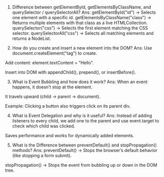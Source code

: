 
1. Difference between getElementById, getElementsByClassName, and querySelector / querySelectorAll?
Ans:
getElementById("id") → Selects one element with a specific id.
getElementsByClassName("class") → Returns multiple elements with that class as a live HTMLCollection.
querySelector("css") → Selects the first element matching the CSS selector.
querySelectorAll("css") → Selects all matching elements and returns a NodeList.

2. How do you create and insert a new element into the DOM?
Ans:
Use document.createElement("tag") to create.

Add content: element.textContent = "Hello".

Insert into DOM with appendChild(), prepend(), or insertBefore().

3. What is Event Bubbling and how does it work?
Ans:
When an event happens, it doesn’t stop at the element.

It travels upward (child → parent → document).

Example: Clicking a button also triggers click on its parent div.

4. What is Event Delegation and why is it useful?
Ans:
Instead of adding listeners to every child, we add one to the parent and use event.target to check which child was clicked.

Saves performance and works for dynamically added elements.

5. What is the Difference between preventDefault() and stopPropagation() methods?
Ans:
preventDefault() → Stops the browser’s default behavior (like stopping a form submit).

stopPropagation() → Stops the event from bubbling up or down in the DOM tree.